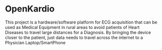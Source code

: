 # OpenKardio
This project is a hardware/software platform for ECG acquisition that can be used as Medical Equipment in rural areas to avoid patients of Heart Diseases to travel large distances for a Diagnosis. By bringing the device closer to the patient, just data needs to travel across the internet to a Physician Laptop/SmartPhone
